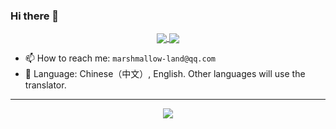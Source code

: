 ### Hi there 👋

<div align="center">
<a href="https://github.com/marshmallowlands/marshmallowlands">
  <img align="center" src="https://github-readme-stats.vercel.app/api?username=marshmallowlands&show_icons=true&theme=radical" />
</a>
<a href="https://github.com/marshmallowlands/marshmallowlands">
  <img align="center" src="https://github-readme-stats.vercel.app/api/top-langs/?username=marshmallowlands&hide=javascript,html,css,shell" />
</a>
</div>

- 📫 How to reach me: `marshmallow-land@qq.com`
- 🧭 Language: Chinese（中文）, English. Other languages will use the translator.
---

<div align="center">
  <a href="https://github.com/marshmallowlands/marshmallowlands">
    <img align="center" src="https://github-widgetbox.vercel.app/api/skills?languages=js,ts,kotlin,go,html,markdown,yaml&tools=git,docker,redis,postgres&software=linux,windows,vscode&theme=carbon">
  </a>
</div>
